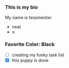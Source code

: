 ### This is my bio

My name is terpmeister
* neat
* o

### Favorite Color: Black

- [ ] creating my funky task list
- [x] this puppy is done
